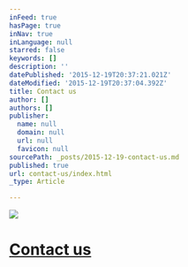 ```yaml
---
inFeed: true
hasPage: true
inNav: true
inLanguage: null
starred: false
keywords: []
description: ''
datePublished: '2015-12-19T20:37:21.021Z'
dateModified: '2015-12-19T20:37:04.392Z'
title: Contact us
author: []
authors: []
publisher:
  name: null
  domain: null
  url: null
  favicon: null
sourcePath: _posts/2015-12-19-contact-us.md
published: true
url: contact-us/index.html
_type: Article

---
```

![](https://the-grid-user-content.s3-us-west-2.amazonaws.com/c49cc219-1012-4c42-bd36-5b5b6caa5583.png)

# **[Contact us][0]**

[0]: http://dosell.io/contact/